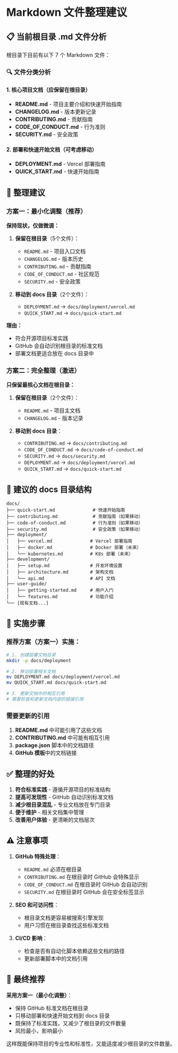 # Markdown 文件整理建议

## 📋 当前根目录 .md 文件分析

根目录下目前有以下 7 个 Markdown 文件：

### 🔍 文件分类分析

#### 1. 核心项目文档（应保留在根目录）
- **README.md** - 项目主要介绍和快速开始指南
- **CHANGELOG.md** - 版本更新记录
- **CONTRIBUTING.md** - 贡献指南
- **CODE_OF_CONDUCT.md** - 行为准则
- **SECURITY.md** - 安全政策

#### 2. 部署和快速开始文档（可考虑移动）
- **DEPLOYMENT.md** - Vercel 部署指南
- **QUICK_START.md** - 快速开始指南

## 🎯 整理建议

### 方案一：最小化调整（推荐）

**保持现状，仅做微调：**

1. **保留在根目录**（5个文件）：
   - `README.md` - 项目入口文档
   - `CHANGELOG.md` - 版本历史
   - `CONTRIBUTING.md` - 贡献指南
   - `CODE_OF_CONDUCT.md` - 社区规范
   - `SECURITY.md` - 安全政策

2. **移动到 docs 目录**（2个文件）：
   - `DEPLOYMENT.md` → `docs/deployment/vercel.md`
   - `QUICK_START.md` → `docs/quick-start.md`

**理由：**
- 符合开源项目标准实践
- GitHub 会自动识别根目录的标准文档
- 部署文档更适合放在 docs 目录中

### 方案二：完全整理（激进）

**只保留最核心文档在根目录：**

1. **保留在根目录**（2个文件）：
   - `README.md` - 项目主文档
   - `CHANGELOG.md` - 版本记录

2. **移动到 docs 目录**：
   - `CONTRIBUTING.md` → `docs/contributing.md`
   - `CODE_OF_CONDUCT.md` → `docs/code-of-conduct.md`
   - `SECURITY.md` → `docs/security.md`
   - `DEPLOYMENT.md` → `docs/deployment/vercel.md`
   - `QUICK_START.md` → `docs/quick-start.md`

## 📁 建议的 docs 目录结构

```
docs/
├── quick-start.md              # 快速开始指南
├── contributing.md             # 贡献指南（如果移动）
├── code-of-conduct.md          # 行为准则（如果移动）
├── security.md                 # 安全政策（如果移动）
├── deployment/
│   ├── vercel.md              # Vercel 部署指南
│   ├── docker.md              # Docker 部署（未来）
│   └── kubernetes.md          # K8s 部署（未来）
├── development/
│   ├── setup.md               # 开发环境设置
│   ├── architecture.md        # 架构文档
│   └── api.md                 # API 文档
├── user-guide/
│   ├── getting-started.md     # 用户入门
│   └── features.md            # 功能介绍
└── [现有文档...]
```

## 🔧 实施步骤

### 推荐方案（方案一）实施：

```bash
# 1. 创建部署文档目录
mkdir -p docs/deployment

# 2. 移动部署相关文档
mv DEPLOYMENT.md docs/deployment/vercel.md
mv QUICK_START.md docs/quick-start.md

# 3. 更新文档中的相互引用
# 需要检查和更新文档内部的链接引用
```

### 需要更新的引用

1. **README.md** 中可能引用了这些文档
2. **CONTRIBUTING.md** 中可能有相互引用
3. **package.json** 脚本中的文档路径
4. **GitHub 模板**中的文档链接

## ✅ 整理的好处

1. **符合标准实践** - 遵循开源项目的标准结构
2. **提高可发现性** - GitHub 自动识别标准文档
3. **减少根目录混乱** - 专业文档放在专门目录
4. **便于维护** - 相关文档集中管理
5. **改善用户体验** - 更清晰的文档层次

## ⚠️ 注意事项

1. **GitHub 特殊处理**：
   - `README.md` 必须在根目录
   - `CONTRIBUTING.md` 在根目录时 GitHub 会特殊显示
   - `CODE_OF_CONDUCT.md` 在根目录时 GitHub 会自动识别
   - `SECURITY.md` 在根目录时 GitHub 会在安全标签显示

2. **SEO 和可访问性**：
   - 根目录文档更容易被搜索引擎发现
   - 用户习惯在根目录查找这些标准文档

3. **CI/CD 影响**：
   - 检查是否有自动化脚本依赖这些文档的路径
   - 更新部署脚本中的文档引用

## 🎯 最终推荐

**采用方案一（最小化调整）**：
- 保持 GitHub 标准文档在根目录
- 只移动部署和快速开始文档到 docs 目录
- 既保持了标准实践，又减少了根目录的文件数量
- 风险最小，影响最小

这样既能保持项目的专业性和标准性，又能适度减少根目录的文件数量。